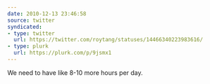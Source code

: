 ```yaml
---
date: 2010-12-13 23:46:58
source: twitter
syndicated:
- type: twitter
  url: https://twitter.com/roytang/statuses/14466340223983616/
- type: plurk
  url: https://plurk.com/p/9jsmx1
---
```


We need to have like 8-10 more hours per day.